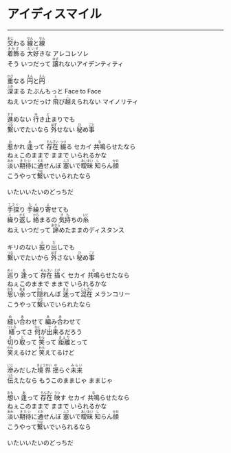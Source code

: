 # アイディスマイル
---
<lyric>
<ruby>交<rt>まじ</rt></ruby>わる <ruby>線<rt>せん</rt></ruby>と<ruby>線<rt>せん</rt></ruby><br/>
<ruby>着飾<rt>きかざ</rt></ruby>る <ruby>大好<rt>だいす</rt></ruby>きな アレコレソレ<br/>
そう いつだって <ruby>譲<rt>ゆず</rt></ruby>れないアイデンティティ<br/>
<br/>
<ruby>重<rt>かさ</rt></ruby>なる <ruby>円<rt>えん</rt></ruby>と<ruby>円<rt>えん</rt></ruby><br/>
<ruby>深<rt>ふか</rt></ruby>まる たぶんもっと Face to Face<br/>
ねえ いつだっけ <ruby>飛<rt>と</rt></ruby>び<ruby>越<rt>こ</rt></ruby>えられない マイノリティ<br/>
<br/>
<ruby>進<rt>すす</rt></ruby>めない <ruby>行<rt>ゆ</rt></ruby>き<ruby>止<rt>ど</rt></ruby>まりでも<br/>
<ruby>繋<rt>つな</rt></ruby>いでたいなら <ruby>外<rt>はず</rt></ruby>せない <ruby>秘<rt>ひ</rt></ruby>め<ruby>事<rt>ごと</rt></ruby><br/>
<br/>
<ruby>惹<rt>ひ</rt></ruby>かれ <ruby>逢<rt>あ</rt></ruby>って <ruby>存在<rt>そんざい</rt></ruby> <ruby>綴<rt>つづ</rt></ruby>る セカイ <ruby>共鳴<rt>な</rt></ruby>らせたなら<br/>
ねぇこのままで ままで いられるかな<br/>
<ruby>淡<rt>あわ</rt></ruby>い<ruby>期待<rt>きたい</rt></ruby>に<ruby>通<rt>とお</rt></ruby>せんぼ <ruby>塞<rt>ふさ</rt></ruby>いで<ruby>曖昧<rt>あいまい</rt></ruby> <ruby>知<rt>し</rt></ruby>らん<ruby>顔<rt>かお</rt></ruby><br/>
こうやって<ruby>繋<rt>つな</rt></ruby>いでいられたなら<br/>
<br/>
いたいいたいのどっちだ<br/>
<br/>
<ruby>手探<rt>てさぐ</rt></ruby>り <ruby>手繰<rt>たぐ</rt></ruby>り<ruby>寄<rt>よ</rt></ruby>せても<br/>
<ruby>繰<rt>く</rt></ruby>り<ruby>返<rt>かえ</rt></ruby>し <ruby>絡<rt>から</rt></ruby>まるの <ruby>気持<rt>きも</rt></ruby>ちの<ruby>糸<rt>いと</rt></ruby><br/>
ねえ いつだって <ruby>諦<rt>あきら</rt></ruby>めたままのディスタンス<br/>
<br/>
キリのない <ruby>振<rt>ふ</rt></ruby>り<ruby>出<rt>だ</rt></ruby>しでも<br/>
<ruby>繋<rt>つな</rt></ruby>いでたいから <ruby>外<rt>はず</rt></ruby>さない <ruby>秘<rt>ひ</rt></ruby>め<ruby>事<rt>ごと</rt></ruby><br/>
<br/>
<ruby>巡<rt>めぐ</rt></ruby>り <ruby>逢<rt>あ</rt></ruby>って <ruby>存在<rt>そんざい</rt></ruby> <ruby>描<rt>えが</rt></ruby>く セカイ <ruby>共鳴<rt>な</rt></ruby>らせたなら<br/>
ねぇこのままで ままで いられるかな<br/>
<ruby>思<rt>おも</rt></ruby>い<ruby>余<rt>あま</rt></ruby>って<ruby>隠<rt>かく</rt></ruby>れんぼ <ruby>迷<rt>まよ</rt></ruby>って<ruby>混在<rt>こんざい</rt></ruby> メランコリー<br/>
こうやって<ruby>繋<rt>つな</rt></ruby>いでいられたなら<br/>
<br/>
<ruby>縫<rt>ぬ</rt></ruby>い<ruby>合<rt>あ</rt></ruby>わせて <ruby>編<rt>あ</rt></ruby>み<ruby>合<rt>あ</rt></ruby>わせて<br/>
<ruby>繕<rt>つくろ</rt></ruby>ってさ <ruby>何<rt>なに</rt></ruby>が<ruby>出来<rt>でき</rt></ruby>るだろう<br/>
<ruby>切<rt>き</rt></ruby>り<ruby>取<rt>と</rt></ruby>って <ruby>笑<rt>わら</rt></ruby>って <ruby>距離<rt>きょり</rt></ruby>とって<br/>
<ruby>笑<rt>わら</rt></ruby>えるけど <ruby>笑<rt>わら</rt></ruby>えてるけど<br/>
<br/>
<ruby>滲<rt>にじ</rt></ruby>みだした<ruby>境界<rt>きょうかい</rt></ruby> <ruby>揺<rt>ゆ</rt></ruby>らぐ<ruby>未来<rt>みらい</rt></ruby><br/>
<ruby>伝<rt>つた</rt></ruby>えたなら もうこのままじゃ ままじゃ<br/>
<br/>
<ruby>想<rt>おも</rt></ruby>い <ruby>逢<rt>あ</rt></ruby>って <ruby>存在<rt>そんざい</rt></ruby> <ruby>映<rt>うつ</rt></ruby>す セカイ <ruby>共鳴<rt>な</rt></ruby>らせたなら<br/>
ねぇこのままで ままで いられるかな<br/>
<ruby>淡<rt>あわ</rt></ruby>い<ruby>期待<rt>きたい</rt></ruby>に<ruby>通<rt>とお</rt></ruby>せんぼ <ruby>塞<rt>ふさ</rt></ruby>いで<ruby>曖昧<rt>あいまい</rt></ruby> <ruby>知<rt>し</rt></ruby>らん<ruby>顔<rt>かお</rt></ruby><br/>
こうやって<ruby>繋<rt>つな</rt></ruby>いでいられるなら<br/>
<br/>
いたいいたいのどっちだ<br/>
</lyric>

